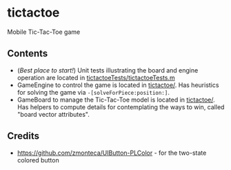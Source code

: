 # tictactoe
Mobile Tic-Tac-Toe game

## Contents

* (_Best place to start!_) Unit tests illustrating the board and engine operation are located in [tictactoeTests/tictactoeTests.m](tictactoeTests/tictactoeTests.m)
* GameEngine to control the game is located in [tictactoe/](tictactoe). Has heuristics for solving the game via `-[solveForPiece:position:]`.
* GameBoard to manage the Tic-Tac-Toe model is located in [tictactoe/](tictactoe). Has helpers to compute details for contemplating the ways to win, called "board vector attributes".

## Credits

* https://github.com/zmonteca/UIButton-PLColor - for the two-state colored button
